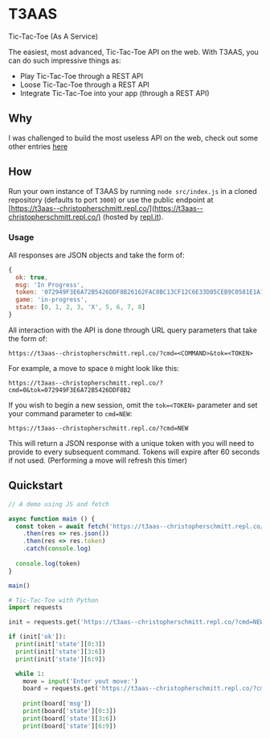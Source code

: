 # T3AAS
Tic-Tac-Toe (As A Service)

The easiest, most advanced, Tic-Tac-Toe API on the web.
With T3AAS, you can do such impressive things as:
  * Play Tic-Tac-Toe through a REST API
  * Loose Tic-Tac-Toe through a REST API
  * Integrate Tic-Tac-Toe into your app (through a REST API)

## Why
I was challenged to build the most useless API on the web, check out some other entries [here](https://hackclub.com/challenge/)

## How
Run your own instance of T3AAS by running `node src/index.js` in a cloned repository (defaults to port `3000`) or use the public endpoint at [https://t3aas--christopherschmitt.repl.co/](https://t3aas--christopherschmitt.repl.co/) (hosted by [repl.it](https://repl.it/)).

### Usage
All responses are JSON objects and take the form of:
```JavaScript
{
  ok: true,
  msg: 'In Progress',
  token: '072949F3E6A72B5426DDF8B26162FAC8BC13CF12C6E33D85CEB9C0581E1A1F9A',
  game: 'in-progress',
  state: [0, 1, 2, 3, 'X', 5, 6, 7, 8]
}
```
All interaction with the API is done through URL query parameters that take the form of:

`https://t3aas--christopherschmitt.repl.co/?cmd=<COMMAND>&tok=<TOKEN>`

For example, a move to space `0` might look like this:

`https://t3aas--christopherschmitt.repl.co/?cmd=0&tok=072949F3E6A72B5426DDF8B2`

If you wish to begin a new session, omit the `tok=<TOKEN>` parameter and set your command parameter to `cmd=NEW`:

`https://t3aas--christopherschmitt.repl.co/?cmd=NEW`

This will return a JSON response with a unique token with you will need to provide to every subsequent command.  Tokens will expire after 60 seconds if not used. (Performing a move will refresh this timer)

## Quickstart
```JavaScript
// A demo using JS and fetch

async function main () {
  const token = await fetch('https://t3aas--christopherschmitt.repl.co/?cmd=NEW')
    .then(res => res.json())
    .then(res => res.token)
    .catch(console.log)
  
  console.log(token)
}

main()
```
```Python
# Tic-Tac-Toe with Python
import requests

init = requests.get('https://t3aas--christopherschmitt.repl.co/?cmd=NEW').json()

if (init['ok']):
  print(init['state'][0:3])
  print(init['state'][3:6])
  print(init['state'][6:9])

  while 1:
    move = input('Enter yout move:')
    board = requests.get('https://t3aas--christopherschmitt.repl.co/?cmd=%s&tok=%s' % (move, init['token'])).json()
    
    print(board['msg'])
    print(board['state'][0:3])
    print(board['state'][3:6])
    print(board['state'][6:9])
```
